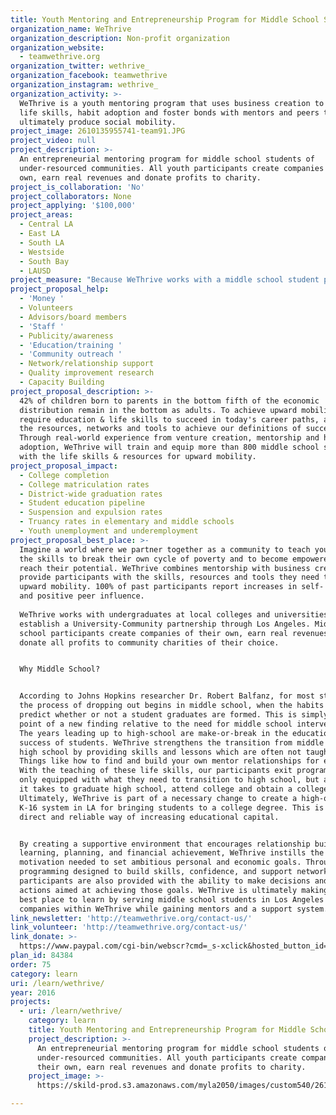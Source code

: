 ```yaml
---
title: Youth Mentoring and Entrepreneurship Program for Middle School Students
organization_name: WeThrive
organization_description: Non-profit organization
organization_website:
  - teamwethrive.org
organization_twitter: wethrive_
organization_facebook: teamwethrive
organization_instagram: wethrive_
organization_activity: >-
  WeThrive is a youth mentoring program that uses business creation to teach
  life skills, habit adoption and foster bonds with mentors and peers to
  ultimately produce social mobility.
project_image: 2610135955741-team91.JPG
project_video: null
project_description: >-
  An entrepreneurial mentoring program for middle school students of
  under-resourced communities. All youth participants create companies of their
  own, earn real revenues and donate profits to charity.
project_is_collaboration: 'No'
project_collaborators: None
project_applying: '$100,000'
project_areas:
  - Central LA
  - East LA
  - South LA
  - Westside
  - South Bay
  - LAUSD
project_measure: "Because WeThrive works with a middle school student population, that does not graduate high school until 4 years later, our outcomes are more long-term. We have listed long-term outcomes, short-term preconditions and accompanying thresholds, which we measure success with.\nYouth obtain interpersonal skills for communicating and interacting effectively with others\nAchieved when:  \n* Program graduates achieve a successful score on interpersonal skills assessment tool \n* Program participants successfully communicate with various external participants in WeThrive (i.e. supplier, client, customer, etc.) each semester\nYouth obtain personal skills for developing personal agency, self-awareness, and the ability to self-manage\nAchieved when:  \n* Program graduates achieve a successful score on personal skills assessment tool(s)\n* Program participants complete at least 60% of their learning log assignments\nYouth have strong self-esteem\nAchieved when: \n* Program graduates achieve a successful score on a self-esteem assessment tool\nLong Term:\nCollege completion: 95% of WeThrive participants\n\LCollege attendance rates\L: 95% of WeThrive participants\nDistrict-wide graduation rates\L: 95% of WeThrive participants"
project_proposal_help:
  - 'Money '
  - Volunteers
  - Advisors/board members
  - 'Staff '
  - Publicity/awareness
  - 'Education/training '
  - 'Community outreach '
  - Network/relationship support
  - Quality improvement research
  - Capacity Building
project_proposal_description: >-
  42% of children born to parents in the bottom fifth of the economic
  distribution remain in the bottom as adults. To achieve upward mobility, we
  require education & life skills to succeed in today's career paths, as well as
  the resources, networks and tools to achieve our definitions of success.
  Through real-world experience from venture creation, mentorship and habit
  adoption, WeThrive will train and equip more than 800 middle school students
  with the life skills & resources for upward mobility.
project_proposal_impact:
  - College completion
  - College matriculation rates
  - District-wide graduation rates
  - Student education pipeline
  - Suspension and expulsion rates
  - Truancy rates in elementary and middle schools
  - Youth unemployment and underemployment
project_proposal_best_place: >-
  Imagine a world where we partner together as a community to teach young people
  the skills to break their own cycle of poverty and to become empowered to
  reach their potential. WeThrive combines mentorship with business creation to
  provide participants with the skills, resources and tools they need to achieve
  upward mobility. 100% of past participants report increases in self- agency
  and positive peer influence.
   
  WeThrive works with undergraduates at local colleges and universities to
  establish a University-Community partnership through Los Angeles. Middle
  school participants create companies of their own, earn real revenues and
  donate all profits to community charities of their choice.


  Why Middle School?


  According to Johns Hopkins researcher Dr. Robert Balfanz, for most students,
  the process of dropping out begins in middle school, when the habits that
  predict whether or not a student graduates are formed. This is simply one data
  point of a new finding relative to the need for middle school interventions.
  The years leading up to high-school are make-or-break in the educational
  success of students. WeThrive strengthens the transition from middle school to
  high school by providing skills and lessons which are often not taught at all.
  Things like how to find and build your own mentor relationships for example.
  With the teaching of these life skills, our participants exit programming not
  only equipped with what they need to transition to high school, but also what
  it takes to graduate high school, attend college and obtain a college degree.
  Ultimately, WeThrive is part of a necessary change to create a high-quality
  K-16 system in LA for bringing students to a college degree. This is the most
  direct and reliable way of increasing educational capital. 


  By creating a supportive environment that encourages relationship building,
  learning, planning, and financial achievement, WeThrive instills the drive and
  motivation needed to set ambitious personal and economic goals. Through
  programming designed to build skills, confidence, and support networks,
  participants are also provided with the ability to make decisions and take
  actions aimed at achieving those goals. WeThrive is ultimately making LA the
  best place to learn by serving middle school students in Los Angeles who build
  companies within WeThrive while gaining mentors and a support system.
link_newsletter: 'http://teamwethrive.org/contact-us/'
link_volunteer: 'http://teamwethrive.org/contact-us/'
link_donate: >-
  https://www.paypal.com/cgi-bin/webscr?cmd=_s-xclick&hosted_button_id=8DS2ULSLPQCDY
plan_id: 84384
order: 75
category: learn
uri: /learn/wethrive/
year: 2016
projects:
  - uri: /learn/wethrive/
    category: learn
    title: Youth Mentoring and Entrepreneurship Program for Middle School Students
    project_description: >-
      An entrepreneurial mentoring program for middle school students of
      under-resourced communities. All youth participants create companies of
      their own, earn real revenues and donate profits to charity.
    project_image: >-
      https://skild-prod.s3.amazonaws.com/myla2050/images/custom540/2610135955741-team91.JPG

---
```

